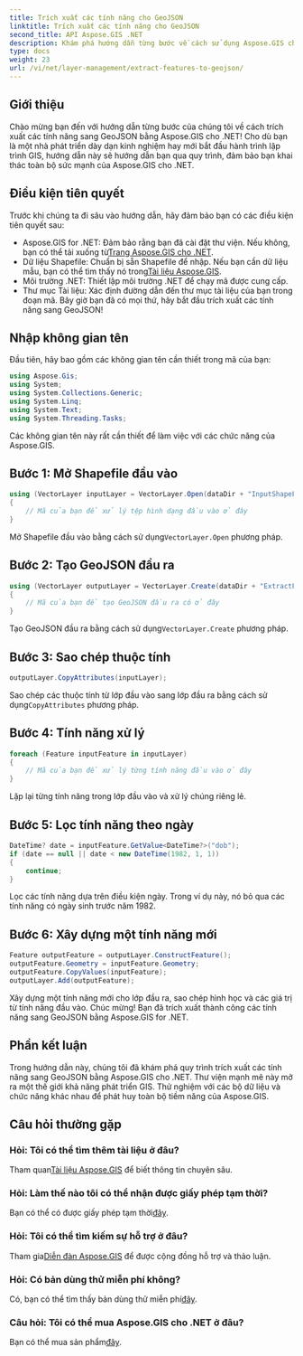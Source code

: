 ```yaml
---
title: Trích xuất các tính năng cho GeoJSON
linktitle: Trích xuất các tính năng cho GeoJSON
second_title: API Aspose.GIS .NET
description: Khám phá hướng dẫn từng bước về cách sử dụng Aspose.GIS cho .NET để trích xuất các tính năng cho GeoJSON. Khai thác sức mạnh của GIS một cách dễ dàng! #Aspose #GIS
type: docs
weight: 23
url: /vi/net/layer-management/extract-features-to-geojson/
---
```

## Giới thiệu
Chào mừng bạn đến với hướng dẫn từng bước của chúng tôi về cách trích xuất các tính năng sang GeoJSON bằng Aspose.GIS cho .NET! Cho dù bạn là một nhà phát triển dày dạn kinh nghiệm hay mới bắt đầu hành trình lập trình GIS, hướng dẫn này sẽ hướng dẫn bạn qua quy trình, đảm bảo bạn khai thác toàn bộ sức mạnh của Aspose.GIS cho .NET.
## Điều kiện tiên quyết
Trước khi chúng ta đi sâu vào hướng dẫn, hãy đảm bảo bạn có các điều kiện tiên quyết sau:
-  Aspose.GIS for .NET: Đảm bảo rằng bạn đã cài đặt thư viện. Nếu không, bạn có thể tải xuống từ[Trang Aspose.GIS cho .NET](https://releases.aspose.com/gis/net/).
-  Dữ liệu Shapefile: Chuẩn bị sẵn Shapefile để nhập. Nếu bạn cần dữ liệu mẫu, bạn có thể tìm thấy nó trong[Tài liệu Aspose.GIS](https://reference.aspose.com/gis/net/).
- Môi trường .NET: Thiết lập môi trường .NET để chạy mã được cung cấp.
- Thư mục Tài liệu: Xác định đường dẫn đến thư mục tài liệu của bạn trong đoạn mã.
Bây giờ bạn đã có mọi thứ, hãy bắt đầu trích xuất các tính năng sang GeoJSON!
## Nhập không gian tên
Đầu tiên, hãy bao gồm các không gian tên cần thiết trong mã của bạn:
```csharp
using Aspose.Gis;
using System;
using System.Collections.Generic;
using System.Linq;
using System.Text;
using System.Threading.Tasks;
```
Các không gian tên này rất cần thiết để làm việc với các chức năng của Aspose.GIS.
## Bước 1: Mở Shapefile đầu vào
```csharp
using (VectorLayer inputLayer = VectorLayer.Open(dataDir + "InputShapeFile.shp", Drivers.Shapefile))
{
    // Mã của bạn để xử lý tệp hình dạng đầu vào ở đây
}
```
 Mở Shapefile đầu vào bằng cách sử dụng`VectorLayer.Open` phương pháp.
## Bước 2: Tạo GeoJSON đầu ra
```csharp
using (VectorLayer outputLayer = VectorLayer.Create(dataDir + "ExtractFeaturesFromShapeFileToGeoJSON_out.json", Drivers.GeoJson))
{
    // Mã của bạn để tạo GeoJSON đầu ra có ở đây
}
```
 Tạo GeoJSON đầu ra bằng cách sử dụng`VectorLayer.Create` phương pháp.
## Bước 3: Sao chép thuộc tính
```csharp
outputLayer.CopyAttributes(inputLayer);
```
 Sao chép các thuộc tính từ lớp đầu vào sang lớp đầu ra bằng cách sử dụng`CopyAttributes` phương pháp.
## Bước 4: Tính năng xử lý
```csharp
foreach (Feature inputFeature in inputLayer)
{
    // Mã của bạn để xử lý từng tính năng đầu vào ở đây
}
```
Lặp lại từng tính năng trong lớp đầu vào và xử lý chúng riêng lẻ.
## Bước 5: Lọc tính năng theo ngày
```csharp
DateTime? date = inputFeature.GetValue<DateTime?>("dob");
if (date == null || date < new DateTime(1982, 1, 1))
{
    continue;
}
```
Lọc các tính năng dựa trên điều kiện ngày. Trong ví dụ này, nó bỏ qua các tính năng có ngày sinh trước năm 1982.
## Bước 6: Xây dựng một tính năng mới
```csharp
Feature outputFeature = outputLayer.ConstructFeature();
outputFeature.Geometry = inputFeature.Geometry;
outputFeature.CopyValues(inputFeature);
outputLayer.Add(outputFeature);
```
Xây dựng một tính năng mới cho lớp đầu ra, sao chép hình học và các giá trị từ tính năng đầu vào.
Chúc mừng! Bạn đã trích xuất thành công các tính năng sang GeoJSON bằng Aspose.GIS for .NET.
## Phần kết luận
Trong hướng dẫn này, chúng tôi đã khám phá quy trình trích xuất các tính năng sang GeoJSON bằng Aspose.GIS cho .NET. Thư viện mạnh mẽ này mở ra một thế giới khả năng phát triển GIS. Thử nghiệm với các bộ dữ liệu và chức năng khác nhau để phát huy toàn bộ tiềm năng của Aspose.GIS.
## Câu hỏi thường gặp
### Hỏi: Tôi có thể tìm thêm tài liệu ở đâu?
 Tham quan[Tài liệu Aspose.GIS](https://reference.aspose.com/gis/net/) để biết thông tin chuyên sâu.
### Hỏi: Làm thế nào tôi có thể nhận được giấy phép tạm thời?
 Bạn có thể có được giấy phép tạm thời[đây](https://purchase.aspose.com/temporary-license/).
### Hỏi: Tôi có thể tìm kiếm sự hỗ trợ ở đâu?
 Tham gia[Diễn đàn Aspose.GIS](https://forum.aspose.com/c/gis/33) để được cộng đồng hỗ trợ và thảo luận.
### Hỏi: Có bản dùng thử miễn phí không?
 Có, bạn có thể tìm thấy bản dùng thử miễn phí[đây](https://releases.aspose.com/).
### Câu hỏi: Tôi có thể mua Aspose.GIS cho .NET ở đâu?
 Bạn có thể mua sản phẩm[đây](https://purchase.aspose.com/buy).